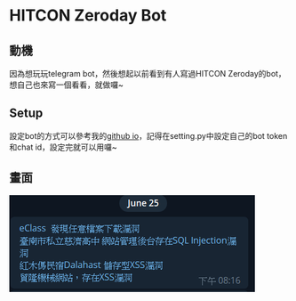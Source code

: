 # HITCON Zeroday Bot

## 動機

因為想玩玩telegram bot，然後想起以前看到有人寫過HITCON Zeroday的bot，想自己也來寫一個看看，就做囉~  

## Setup

設定bot的方式可以參考我的[github io](https://zondatw.github.io/2019/Telegram_Bot_part_1/)，記得在setting.py中設定自己的bot token和chat id，設定完就可以用囉~  

## 畫面

![picture](picture/chat.PNG)  
